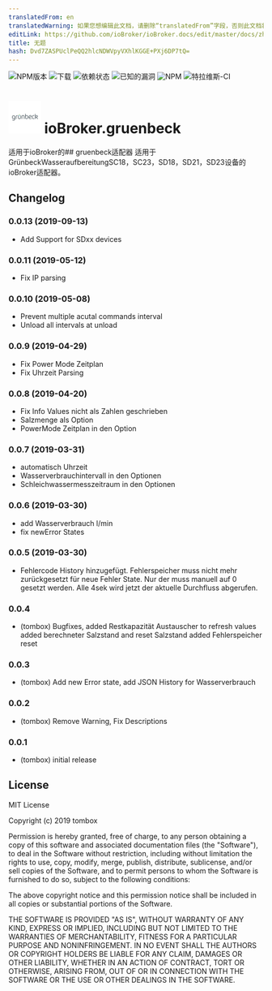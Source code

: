 ```yaml
---
translatedFrom: en
translatedWarning: 如果您想编辑此文档，请删除“translatedFrom”字段，否则此文档将再次自动翻译
editLink: https://github.com/ioBroker/ioBroker.docs/edit/master/docs/zh-cn/adapterref/iobroker.gruenbeck/README.md
title: 无题
hash: Dvd7ZASPUclPeQQ2hlcNDWVpyVXhlKGGE+PXj6DP7tQ=
---
```

![NPM版本](http://img.shields.io/npm/v/iobroker.gruenbeck.svg)
![下载](https://img.shields.io/npm/dm/iobroker.gruenbeck.svg)
![依赖状态](https://img.shields.io/david/TA2k/iobroker.gruenbeck.svg)
![已知的漏洞](https://snyk.io/test/github/TA2k/ioBroker.gruenbeck/badge.svg)
![NPM](https://nodei.co/npm/iobroker.gruenbeck.png?downloads=true)
![特拉维斯-CI](http://img.shields.io/travis/TA2k/ioBroker.gruenbeck/master.svg)

<h1><img src="admin/gruenbeck.png" width="64"/> ioBroker.gruenbeck </h1>

适用于ioBroker的## gruenbeck适配器
适用于GrünbeckWasseraufbereitungSC18，SC23，SD18，SD21，SD23设备的ioBroker适配器。

## Changelog

### 0.0.13 (2019-09-13)

- Add Support for SDxx devices

### 0.0.11 (2019-05-12)

- Fix IP parsing

### 0.0.10 (2019-05-08)

- Prevent multiple acutal commands interval
- Unload all intervals at unload

### 0.0.9 (2019-04-29)

- Fix Power Mode Zeitplan
- Fix Uhrzeit Parsing

### 0.0.8 (2019-04-20)

- Fix Info Values nicht als Zahlen geschrieben
- Salzmenge als Option
- PowerMode Zeitplan in den Option

### 0.0.7 (2019-03-31)

- automatisch Uhrzeit
- Wasserverbrauchintervall in den Optionen
- Schleichwassermesszeitraum in den Optionen

### 0.0.6 (2019-03-30)

- add Wasserverbrauch l/min
- fix newError States

### 0.0.5 (2019-03-30)

- Fehlercode History hinzugefügt. Fehlerspeicher muss nicht mehr zurückgesetzt für neue Fehler State. Nur der muss manuell auf 0 gesetzt werden.
  Alle 4sek wird jetzt der aktuelle Durchfluss abgerufen.

### 0.0.4

- (tombox) Bugfixes,
  added Restkapazität Austauscher to refresh values
  added berechneter Salzstand and reset Salzstand
  added Fehlerspeicher reset

### 0.0.3

- (tombox) Add new Error state, add JSON History for Wasserverbrauch

### 0.0.2

- (tombox) Remove Warning, Fix Descriptions

### 0.0.1

- (tombox) initial release

## License

MIT License

Copyright (c) 2019 tombox

Permission is hereby granted, free of charge, to any person obtaining a copy
of this software and associated documentation files (the "Software"), to deal
in the Software without restriction, including without limitation the rights
to use, copy, modify, merge, publish, distribute, sublicense, and/or sell
copies of the Software, and to permit persons to whom the Software is
furnished to do so, subject to the following conditions:

The above copyright notice and this permission notice shall be included in all
copies or substantial portions of the Software.

THE SOFTWARE IS PROVIDED "AS IS", WITHOUT WARRANTY OF ANY KIND, EXPRESS OR
IMPLIED, INCLUDING BUT NOT LIMITED TO THE WARRANTIES OF MERCHANTABILITY,
FITNESS FOR A PARTICULAR PURPOSE AND NONINFRINGEMENT. IN NO EVENT SHALL THE
AUTHORS OR COPYRIGHT HOLDERS BE LIABLE FOR ANY CLAIM, DAMAGES OR OTHER
LIABILITY, WHETHER IN AN ACTION OF CONTRACT, TORT OR OTHERWISE, ARISING FROM,
OUT OF OR IN CONNECTION WITH THE SOFTWARE OR THE USE OR OTHER DEALINGS IN THE
SOFTWARE.